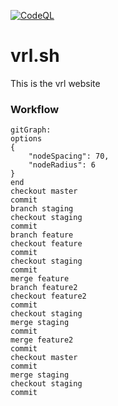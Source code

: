 [![CodeQL](https://github.com/itsvrl/vrl.sh/actions/workflows/codeql-analysis.yml/badge.svg?branch=stable)](https://github.com/itsvrl/vrl.sh/actions/workflows/codeql-analysis.yml)

# vrl.sh
This is the vrl website

### Workflow
```mermaid
gitGraph:
options
{
    "nodeSpacing": 70,
    "nodeRadius": 6
}
end
checkout master
commit
branch staging
checkout staging
commit
branch feature
checkout feature
commit
checkout staging
commit
merge feature
branch feature2
checkout feature2
commit
checkout staging
merge staging
commit
merge feature2
commit
checkout master
commit
merge staging
checkout staging
commit
```
